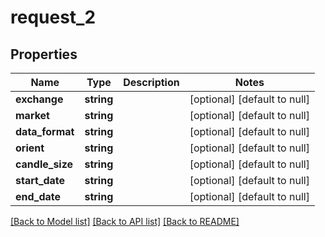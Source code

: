 # request_2

## Properties
Name | Type | Description | Notes
------------ | ------------- | ------------- | -------------
**exchange** | **string** |  | [optional] [default to null]
**market** | **string** |  | [optional] [default to null]
**data_format** | **string** |  | [optional] [default to null]
**orient** | **string** |  | [optional] [default to null]
**candle_size** | **string** |  | [optional] [default to null]
**start_date** | **string** |  | [optional] [default to null]
**end_date** | **string** |  | [optional] [default to null]

[[Back to Model list]](../README.md#documentation-for-models) [[Back to API list]](../README.md#documentation-for-api-endpoints) [[Back to README]](../README.md)


